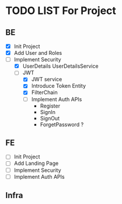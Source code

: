 # TODO LIST For Project

## BE

- [x] Init Project
- [x] Add User and Roles
- [ ] Implement Security
    - [x] UserDetails UserDetailsService
    - [ ] JWT
        - [x] JWT service
        - [X] Introduce Token Entity
        - [x] FilterChain
        - [ ] Implement Auth APIs
          - Register
          - SignIn
          - SignOut
          - ForgetPassword ?

## FE

- [ ] Init Project
- [ ] Add Landing Page
- [ ] Implement Security
- [ ] Implement Auth APIs

## Infra

